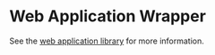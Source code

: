 # Web Application Wrapper

See the [web application library](../qbar/src/backend/web.rs) for more information.
